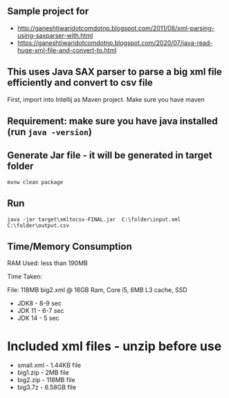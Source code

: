 ## Sample project for  
 - http://ganeshtiwaridotcomdotnp.blogspot.com/2011/08/xml-parsing-using-saxparser-with.html
 - https://ganeshtiwaridotcomdotnp.blogspot.com/2020/07/java-read-huge-xml-file-and-convert-to.html

## This uses Java SAX parser to parse a big xml file efficiently and convert to csv file

First, import into Intellij as Maven project. Make sure you have maven

## Requirement: make sure you have java installed (run `java -version`)

## Generate Jar file - it will be generated in target folder

`mvnw clean package`

## Run 

`java -jar target\xmltocsv-FINAL.jar  C:\folder\input.xml  C:\folder\output.csv`

## Time/Memory Consumption

RAM Used: less than 190MB

Time Taken:

File: 118MB big2.xml @ 16GB Ram, Core i5, 6MB L3 cache, SSD
- JDK8 - 8-9 sec
- JDK 11 - 6-7 sec 
- JDK 14 - 5 sec     

# Included xml files - unzip before use
- small.xml - 1.44KB file
- big1.zip - 2MB file
- big2.zip - 118MB file
- big3.7z - 6.58GB file
